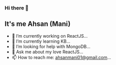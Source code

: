 ### Hi there 👋

## It's me Ahsan (Mani)

<!--
**IamAhsanMani/IamAhsanMani** is a ✨ _special_ ✨ repository because its `README.md` (this file) appears on your GitHub profile.

Here are some ideas to get you started:
-->
- 🔭 I’m currently working on ReactJS...
- 🌱 I’m currently learning KB...
- 🤔 I’m looking for help with MongoDB...
- 💬 Ask me about my love ReactJS...
- 📫 How to reach me: ahsanmani01@gmail.com...
<!--
- 👯 I’m looking to collaborate on ...
- 😄 Pronouns: ...
- ⚡ Fun fact: ...
-->
